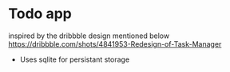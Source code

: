 # Todo app 

inspired by the dribbble design mentioned below
https://dribbble.com/shots/4841953-Redesign-of-Task-Manager

- Uses sqlite for persistant storage
